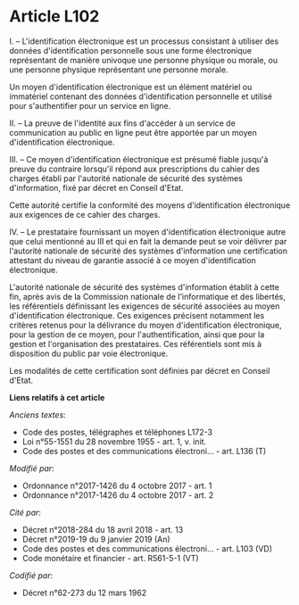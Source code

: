# Article L102

I. – L'identification électronique est un processus consistant à utiliser des données d'identification personnelle sous une
forme électronique représentant de manière univoque une personne physique ou morale, ou une personne physique représentant
une personne morale.

Un moyen d'identification électronique est un élément matériel ou immatériel contenant des données d'identification
personnelle et utilisé pour s'authentifier pour un service en ligne.

II. – La preuve de l'identité aux fins d'accéder à un service de communication au public en ligne peut être apportée par un
moyen d'identification électronique.

III. – Ce moyen d'identification électronique est présumé fiable jusqu'à preuve du contraire lorsqu'il répond aux
prescriptions du cahier des charges établi par l'autorité nationale de sécurité des systèmes d'information, fixé par décret
en Conseil d'Etat.

Cette autorité certifie la conformité des moyens d'identification électronique aux exigences de ce cahier des charges.

IV. – Le prestataire fournissant un moyen d'identification électronique autre que celui mentionné au III et qui en fait la
demande peut se voir délivrer par l'autorité nationale de sécurité des systèmes d'information une certification attestant du
niveau de garantie associé à ce moyen d'identification électronique.

L'autorité nationale de sécurité des systèmes d'information établit à cette fin, après avis de la Commission nationale de
l'informatique et des libertés, les référentiels définissant les exigences de sécurité associées au moyen d'identification
électronique. Ces exigences précisent notamment les critères retenus pour la délivrance du moyen d'identification
électronique, pour la gestion de ce moyen, pour l'authentification, ainsi que pour la gestion et l'organisation des
prestataires. Ces référentiels sont mis à disposition du public par voie électronique.

Les modalités de cette certification sont définies par décret en Conseil d'Etat.

**Liens relatifs à cet article**

_Anciens textes_:

  - Code des postes, télégraphes et téléphones L172-3
  - Loi n°55-1551 du 28 novembre 1955 - art. 1, v. init.
  - Code des postes et des communications électroni... - art. L136 (T)

_Modifié par_:

  - Ordonnance n°2017-1426 du 4 octobre 2017 - art. 1
  - Ordonnance n°2017-1426 du 4 octobre 2017 - art. 2

_Cité par_:

  - Décret n°2018-284 du 18 avril 2018 - art. 13
  - Décret n°2019-19 du 9 janvier 2019 (An)
  - Code des postes et des communications électroni... - art. L103 (VD)
  - Code monétaire et financier - art. R561-5-1 (VT)

_Codifié par_:

  - Décret n°62-273 du 12 mars 1962
